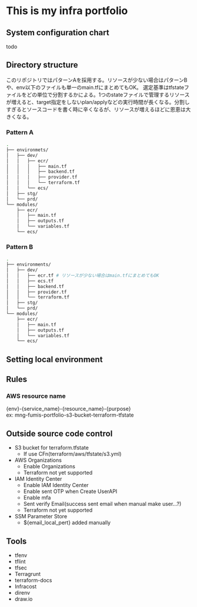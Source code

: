 # This is my infra portfolio

## System configuration chart

todo

## Directory structure

このリポジトリではパターンAを採用する。リソースが少ない場合はパターンBや、env以下のファイルも単一のmain.tfにまとめてもOK。
選定基準はtfstateファイルをどの単位で分割するかによる。1つのstateファイルで管理するリソースが増えると、target指定をしないplan/applyなどの実行時間が長くなる。分割しすぎるとソースコードを書く時に辛くなるが、リソースが増えるほどに恩恵は大きくなる。

### Pattern A

```sh
.
├── environmets/
│   ├── dev/
│   │   ├── ecr/
│   │   │   ├── main.tf
│   │   │   ├── backend.tf
│   │   │   ├── provider.tf
│   │   │   └── terraform.tf
│   │   └── ecs/
│   ├── stg/
│   └── prd/
└── modules/
    ├── ecr/
    │   ├── main.tf
    │   ├── outputs.tf
    │   └── variables.tf
    └── ecs/
```

### Pattern B

```sh
.
├── environments/
│   ├── dev/
│   │   ├── ecr.tf # リソースが少ない場合はmain.tfにまとめてもOK
│   │   ├── ecs.tf
│   │   ├── backend.tf
│   │   ├── provider.tf
│   │   └── terraform.tf
│   ├── stg/
│   └── prd/
└── modules/
    ├── ecr/
    │   ├── main.tf
    │   ├── outputs.tf
    │   └── variables.tf
    └── ecs/
```

## Setting local environment

## Rules

### AWS resource name

{env}-{service_name}-{resource_name}-{purpose}  
ex: mng-fumis-portfolio-s3-bucket-terraform-tfstate


## Outside source code control

- S3 bucket for terraform.tfstate
  - If use CFn(terraform/aws/tfstate/s3.yml)
- AWS Organizations
  - Enable Organizations
  - Terraform not yet supported
- IAM Identity Center
  - Enable IAM Identity Center
  - Enable sent OTP when Create UserAPI
  - Enable mfa
  - Sent verify Email(success sent email when manual make user...?)
  - Terraform not yet supported
- SSM Parameter Store
  - ${email_local_pert} added manually

## Tools

- tfenv
- tflint
- tfsec
- Terragrunt
- terraform-docs
- Infracost
- direnv
- draw.io
